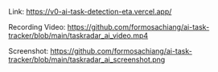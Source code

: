 Link: https://v0-ai-task-detection-eta.vercel.app/

Recording Video: https://github.com/formosachiang/ai-task-tracker/blob/main/taskradar_ai_video.mp4

Screenshot: https://github.com/formosachiang/ai-task-tracker/blob/main/taskradar_ai_screenshot.png
